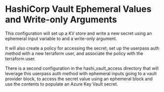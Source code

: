# HashiCorp Vault Ephemeral Values and Write-only Arguments

This configuration will set up a KV store and write a new secret using an ephemeral input variable to and a write-only argument.

It will also create a policy for accessing the secret, set up the userpass auth method with a new terraform user, and associate the policy with the terraform user.

There is a second configuration in the hashi_vault_access directory that will leverage this userpass auth method with ephemeral inputs going to a vault provider block, to access the secret value using an ephemeral block and use the contents to populate an Azure Key Vault secret.